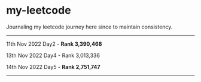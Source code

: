 # my-leetcode

Journaling my leetcode journey here since to maintain consistency.


---
11th Nov 2022 Day2 - **Rank 3,390,468**

13th Nov 2022 Day4 - Rank 3,013,336

14th Nov 2022 Day5 - **Rank 2,751,747**

---
